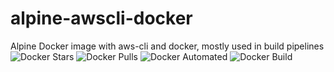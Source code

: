 # alpine-awscli-docker

Alpine Docker image with aws-cli and docker, mostly used in build pipelines
 ![Docker Stars](https://img.shields.io/docker/stars/xhochn/alpine-awscli-docker.svg) ![Docker Pulls](https://img.shields.io/docker/pulls/xhochn/alpine-awscli-docker.svg) ![Docker Automated](https://img.shields.io/docker/automated/xhochn/alpine-awscli-docker.svg?maxAge=2592000) ![Docker Build](https://img.shields.io/docker/build/xhochn/alpine-awscli-docker.svg)
